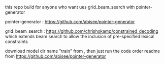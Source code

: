 this repo build for anyone who want ues grid_beam_search with pointer-generator

pointer-generator : https://github.com/abisee/pointer-generator

grid_beam_search : https://github.com/chrishokamp/constrained_decoding
which extends beam search to allow the inclusion of pre-specified lexical constraints

download model dir name "train" from ,
then just run the code order readme from
https://github.com/abisee/pointer-generator
